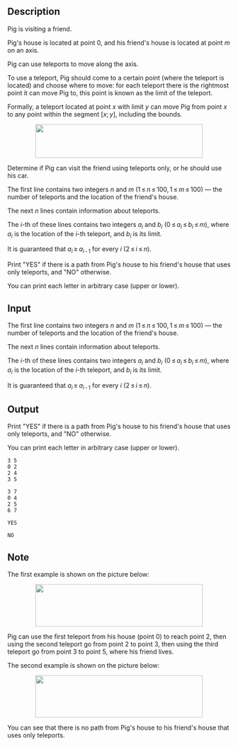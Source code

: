 ## Description

<div><p>Pig is visiting a friend.</p><p>Pig's house is located at point <span class="tex-span">0</span>, and his friend's house is located at point <span class="tex-span"><i>m</i></span> on an axis.</p><p>Pig can use teleports to move along the axis.</p><p>To use a teleport, Pig should come to a certain point (where the teleport is located) and choose where to move: for each teleport there is the rightmost point it can move Pig to, this point is known as the limit of the teleport.</p><p>Formally, a teleport located at point <span class="tex-span"><i>x</i></span> with limit <span class="tex-span"><i>y</i></span> can move Pig from point <span class="tex-span"><i>x</i></span> to any point within the segment <span class="tex-span">[<i>x</i>; <i>y</i>]</span>, including the bounds.</p><center> <img class="tex-graphics" height="76px" src="file://ExkUEJ2G.png" style="max-width: 100.0%;max-height: 100.0%;" width="378px"> </center><p>Determine if Pig can visit the friend using teleports only, or he should use his car.</p></div><div class="input-specification"><p>The first line contains two integers <span class="tex-span"><i>n</i></span> and <span class="tex-span"><i>m</i></span> (<span class="tex-span">1 ≤ <i>n</i> ≤ 100, 1 ≤ <i>m</i> ≤ 100</span>)&nbsp;— the number of teleports and the location of the friend's house.</p><p>The next <span class="tex-span"><i>n</i></span> lines contain information about teleports.</p><p>The <span class="tex-span"><i>i</i></span>-th of these lines contains two integers <span class="tex-span"><i>a</i><sub class="lower-index"><i>i</i></sub></span> and <span class="tex-span"><i>b</i><sub class="lower-index"><i>i</i></sub></span> (<span class="tex-span">0 ≤ <i>a</i><sub class="lower-index"><i>i</i></sub> ≤ <i>b</i><sub class="lower-index"><i>i</i></sub> ≤ <i>m</i></span>), where <span class="tex-span"><i>a</i><sub class="lower-index"><i>i</i></sub></span> is the location of the <span class="tex-span"><i>i</i></span>-th teleport, and <span class="tex-span"><i>b</i><sub class="lower-index"><i>i</i></sub></span> is its limit.</p><p><span class="tex-font-style-bf">It is guaranteed that <span class="tex-span"><i>a</i><sub class="lower-index"><i>i</i></sub> ≥ <i>a</i><sub class="lower-index"><i>i</i> - 1</sub></span> for every <span class="tex-span"><i>i</i></span> (<span class="tex-span">2 ≤ <i>i</i> ≤ <i>n</i></span>)</span>.</p></div><div class="output-specification"><p>Print "<span class="tex-font-style-tt">YES</span>" if there is a path from Pig's house to his friend's house that uses only teleports, and "<span class="tex-font-style-tt">NO</span>" otherwise.</p><p>You can print each letter in arbitrary case (upper or lower).</p></div>

## Input

<p>The first line contains two integers <span class="tex-span"><i>n</i></span> and <span class="tex-span"><i>m</i></span> (<span class="tex-span">1 ≤ <i>n</i> ≤ 100, 1 ≤ <i>m</i> ≤ 100</span>)&nbsp;— the number of teleports and the location of the friend's house.</p><p>The next <span class="tex-span"><i>n</i></span> lines contain information about teleports.</p><p>The <span class="tex-span"><i>i</i></span>-th of these lines contains two integers <span class="tex-span"><i>a</i><sub class="lower-index"><i>i</i></sub></span> and <span class="tex-span"><i>b</i><sub class="lower-index"><i>i</i></sub></span> (<span class="tex-span">0 ≤ <i>a</i><sub class="lower-index"><i>i</i></sub> ≤ <i>b</i><sub class="lower-index"><i>i</i></sub> ≤ <i>m</i></span>), where <span class="tex-span"><i>a</i><sub class="lower-index"><i>i</i></sub></span> is the location of the <span class="tex-span"><i>i</i></span>-th teleport, and <span class="tex-span"><i>b</i><sub class="lower-index"><i>i</i></sub></span> is its limit.</p><p><span class="tex-font-style-bf">It is guaranteed that <span class="tex-span"><i>a</i><sub class="lower-index"><i>i</i></sub> ≥ <i>a</i><sub class="lower-index"><i>i</i> - 1</sub></span> for every <span class="tex-span"><i>i</i></span> (<span class="tex-span">2 ≤ <i>i</i> ≤ <i>n</i></span>)</span>.</p>

## Output

<p>Print "<span class="tex-font-style-tt">YES</span>" if there is a path from Pig's house to his friend's house that uses only teleports, and "<span class="tex-font-style-tt">NO</span>" otherwise.</p><p>You can print each letter in arbitrary case (upper or lower).</p>





```input1
3 5
0 2
2 4
3 5

```




```input2
3 7
0 4
2 5
6 7

```




```output1
YES

```




```output2
NO

```



## Note

<p>The first example is shown on the picture below:</p><center> <img class="tex-graphics" height="95px" src="file://KCxL3fgp.png" style="max-width: 100.0%;max-height: 100.0%;" width="378px"> </center><p>Pig can use the first teleport from his house (point <span class="tex-span">0</span>) to reach point <span class="tex-span">2</span>, then using the second teleport go from point <span class="tex-span">2</span> to point <span class="tex-span">3</span>, then using the third teleport go from point <span class="tex-span">3</span> to point <span class="tex-span">5</span>, where his friend lives.</p><p>The second example is shown on the picture below:</p><center> <img class="tex-graphics" height="95px" src="file://PjVnRuvP.png" style="max-width: 100.0%;max-height: 100.0%;" width="378px"> </center><p>You can see that there is no path from Pig's house to his friend's house that uses only teleports.</p>
